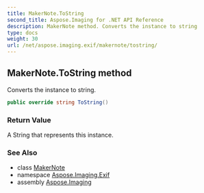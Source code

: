 ```yaml
---
title: MakerNote.ToString
second_title: Aspose.Imaging for .NET API Reference
description: MakerNote method. Converts the instance to string
type: docs
weight: 30
url: /net/aspose.imaging.exif/makernote/tostring/
---
```

## MakerNote.ToString method

Converts the instance to string.

```csharp
public override string ToString()
```

### Return Value

A String that represents this instance.

### See Also

* class [MakerNote](../)
* namespace [Aspose.Imaging.Exif](../../makernote/)
* assembly [Aspose.Imaging](../../../)


